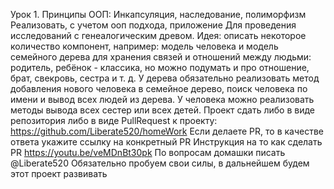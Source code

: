 Урок 1. Принципы ООП: Инкапсуляция, наследование, полиморфизм Реализовать, с учетом ооп подхода, приложение Для проведения исследований с генеалогическим древом. Идея: описать некоторое количество компонент, например: модель человека и модель семейного дерева для хранения связей и отношений между людьми: родитель, ребёнок - классика, но можно подумать и про отношение, брат, свекровь, сестра и т. д. У дерева обязательно реализовать метод добавления нового человека в семейное дерево, поиск человека по имени и вывод всех людей из дерева. У человека можно реализовать методы вывода всех сестер или всех детей. Проект сдать либо в виде репозитория либо в виде PullRequest к проекту: https://github.com/Liberate520/homeWork Если делаете PR, то в качестве ответа укажите ссылку на конкретный PR Инструкция на то как сделать PR https://youtu.be/veMDnBt30pk По вопросам домашки писать @Liberate520 Обязательно пробуем свои силы, в дальнейшем будем этот проект развивать
